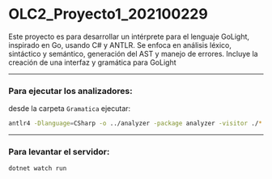 # OLC2_Proyecto1_202100229

Este proyecto es para desarrollar un intérprete para el lenguaje GoLight, inspirado en Go, usando C# y ANTLR. Se enfoca en análisis léxico, sintáctico y semántico, generación del AST y manejo de errores. Incluye la creación de una interfaz y gramática para GoLight

---

### Para ejecutar los analizadores:
desde la carpeta `Gramatica` ejecutar:

```bash
antlr4 -Dlanguage=CSharp -o ../analyzer -package analyzer -visitor ./*.g4
```

---

### Para levantar el servidor:
```bash
dotnet watch run
```